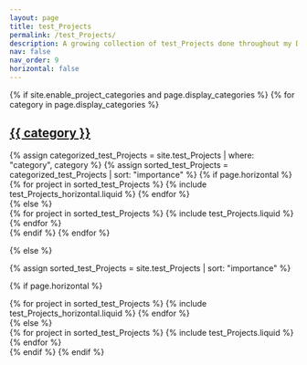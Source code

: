 ```yaml
---
layout: page
title: test_Projects
permalink: /test_Projects/
description: A growing collection of test_Projects done throughout my Data Science journey. test2
nav: false
nav_order: 9
horizontal: false
---
```


<!-- pages/test_Projects.md -->
<div class="test_Projects">
{% if site.enable_project_categories and page.display_categories %}
  <!-- Display categorized test_Projects -->
  {% for category in page.display_categories %}
  <a id="{{ category }}" href=".#{{ category }}">
    <h2 class="category">{{ category }}</h2>
  </a>
  {% assign categorized_test_Projects = site.test_Projects | where: "category", category %}
  {% assign sorted_test_Projects = categorized_test_Projects | sort: "importance" %}
  <!-- Generate cards for each project -->
  {% if page.horizontal %}
  <div class="container">
    <div class="row row-cols-2">
    {% for project in sorted_test_Projects %}
      {% include test_Projects_horizontal.liquid %}
    {% endfor %}
    </div>
  </div>
  {% else %}
  <div class="grid">
    {% for project in sorted_test_Projects %}
      {% include test_Projects.liquid %}
    {% endfor %}
  </div>
  {% endif %}
  {% endfor %}

{% else %}

<!-- Display test_Projects without categories -->

{% assign sorted_test_Projects = site.test_Projects | sort: "importance" %}

  <!-- Generate cards for each test project -->

{% if page.horizontal %}

  <div class="container">
    <div class="row row-cols-2">
    {% for project in sorted_test_Projects %}
      {% include test_Projects_horizontal.liquid %}
    {% endfor %}
    </div>
  </div>
  {% else %}
  <div class="grid">
    {% for project in sorted_test_Projects %}
      {% include test_Projects.liquid %}
    {% endfor %}
  </div>
  {% endif %}
{% endif %}
</div>
